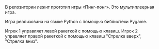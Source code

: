 В репозитории лежит прототип игры «Пинг-понг». Это мультиплеерная игра.

Игра реализована на языке Python с помощью библиотеки Pygame.

Игрок 1 управляет левой ракеткой с помощью клавиш. Игрок 2 управляет правой ракеткой с помощью клавиш "Стрелка вверх", "Стрелка вниз".
